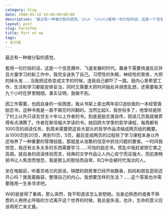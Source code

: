 ```yaml
---
category: blog
date: 2008-05-10 19:48:00+00:00
description: "最近有一种被分裂的感觉。\n\n  \n\n\n套用一句烂俗的话，这是一个信息爆炸、飞速发"
layout: post
slug: Partofme
title: Part of me
tags:
- 未分类
---
```


最近有一种被分裂的感觉。

  


套用一句烂俗的话，这是一个信息爆炸、飞速发展的时代。置身于需要快速反应并且大量学习的新工作中，我完全迷失了自己。习惯性的失眠，神经性的胃疼，大把的掉头发……当我把这些变成文字的时候，连我自己都吓了一跳。我内心里希望工作、生活和学习都能安排妥当，同时又需要大把时间独处并胡思乱想，还需要每天九个小时在梦里翱翔，事实证明，我做不到。

  


因工作需要，也因自身的一些困惑，我从书架上拿出两年前O送给我的一本经管类励志书，这种书我是一直不屑花时间翻的。当然比起X，我世俗多了，他曾经是除了村上以外只读去世五十年以上作者的书。到底是励志类自传，刚读几页我就被弄得有点沸腾了。作者在斯坦福大学读的书，她回顾大学里的哲学课程，每周都有1000页的阅读任务，到周末需要把这些大部头的哲学作品浓缩成两页纸的概要。从1000页到20页，再到10页，5页，最后变成两页的过程除了学习课程本身以外还培养了一种重要的管理技能，那就是从浩繁的信息中抓住问题的要害。一时间我惊觉，我还有太多太多的东西需要学习……可怕的励志书，慌乱中我赶紧把它束之高阁。就自身的阅读体验而言，经典的文学作品让人内心安宁而且强大，而前类畅销书让人焦虑而惶恐，我是那么的胆怯而自卑，B口中会被时代淘汰的人。

  


坐在电脑前，听着苏格兰的民谣，隔壁的厨房里已经开始飘香，妈妈和朋友逛街还开心吗？我晃着脑袋，整理自己的内心。我想要怎样的生活？……这个答案也许需要我用一生来寻求吧。

  


Wi的爸爸得了重病，那么突然，我不知道该怎么安慰她。当身边熟悉的或者不熟悉的人用停止呼吸的方式离开这个世界的时候，我总是失语，也许，生命的意义应该用死亡来丈量。
